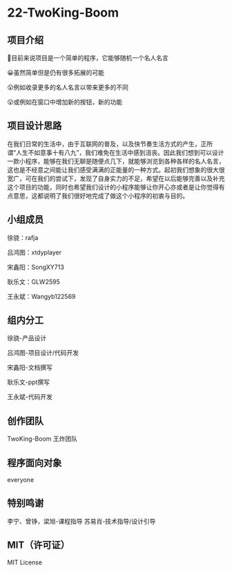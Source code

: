 # 22-TwoKing-Boom
## 项目介绍
:rofl:目前来说项目是一个简单的程序，它能够随机一个名人名言

:grinning:虽然简单但是仍有很多拓展的可能

:open_mouth:例如收录更多的名人名言以带来更多的不同

:open_mouth:或例如在窗口中增加新的按钮，新的功能

## 项目设计思路
在我们日常的生活中，由于互联网的普及，以及快节奏生活方式的产生，正所谓“人生不如意事十有八九”，我们难免在生活中感到沮丧。因此我们想到可以设计一款小程序，能够在我们无聊是随便点几下，就能够浏览到各种各样的名人名言，这也是不经意之间能让我们感受满满的正能量的一种方式。起初我们想象的很大很宽广，可在我们的尝试下，发现了自身实力的不足，希望在以后能够完善以及补充这个项目的功能，同时也希望我们设计的小程序能够让你开心亦或者是让你觉得有点意思，这都说明了我们很好地完成了做这个小程序的初衷与目的。

## 小组成员

徐骁：rafja

吕鸿图：xtdyplayer

宋鑫阳：SongXY713

耿乐文：GLW2595

王永斌：Wangyb122569

## 组内分工
徐骁-产品设计

吕鸿图-项目设计/代码开发

宋鑫阳-文档撰写

耿乐文-ppt撰写

王永斌-代码开发


## 创作团队
TwoKing-Boom
王炸团队


## 程序面向对象
everyone


## 特别鸣谢
李宁、曾铮，梁旭-课程指导
苏易肖-技术指导/设计引导

## MIT（许可证）
MIT License
